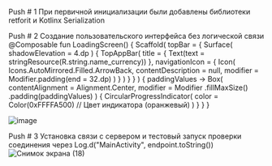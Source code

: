 Push # 1 При первичной инициализации были добавлены библиотеки retforit и Kotlinx Serialization  

Push # 2 Создание пользовательского интерфейса без логической связи
    @Composable
fun LoadingScreen() {
    Scaffold(
        topBar = {
            Surface(
                shadowElevation = 4.dp
            ) {
                TopAppBar(
                    title = { Text(text = stringResource(R.string.name_currency)) },
                    navigationIcon = {
                        Icon(
                            Icons.AutoMirrored.Filled.ArrowBack,
                            contentDescription = null,
                            modifier = Modifier.padding(end = 32.dp)
                        )
                    }
                )
            }
        }
    ) { paddingValues ->
        Box(
            contentAlignment = Alignment.Center,
            modifier = Modifier
                .fillMaxSize()
                .padding(paddingValues)
        ) {
            CircularProgressIndicator(
                color = Color(0xFFFFA500) // Цвет индикатора (оранжевый)
            )
        }
    }
}


![image](https://github.com/user-attachments/assets/f38c3e72-409f-468f-af34-874d4084ccfb)

Push # 3 Установка связи с сервером и тестовый запуск проверки соединения через Log.d("MainActivity", endpoint.toString())
![Снимок экрана (18)](https://github.com/user-attachments/assets/63693b00-31e3-45b5-8523-a1419b9f8510)
